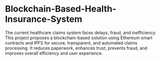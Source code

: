 # Blockchain-Based-Health-Insurance-System
The current healthcare claims system faces delays, fraud, and inefficiency. This project proposes a blockchain-based solution using Ethereum smart contracts and IPFS for secure, transparent, and automated claims processing. It reduces paperwork, enhances trust, prevents fraud, and improves overall efficiency and user experience.

